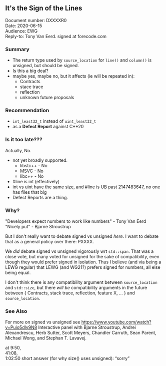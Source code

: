 ## It's the Sign of the Lines

Document number: DXXXXR0  
Date: 2020-06-15  
Audience: EWG  
Reply-to: Tony Van Eerd. signed at forecode.com


### Summary

- The return type used by `source_location` for `line()` and `column()` is unsigned, but should be signed.
- Is this a big deal?
- maybe yes, maybe no, but it affects (ie will be repeated in):
    - Contracts
    - stace trace
    - reflection
    - unknown future proposals

### Recommendation

- `int_least32_t` instead of `uint_least32_t`
- as a **Defect Report** against C++20

### Is it too late???

Actually, No.

- not yet broadly supported.
   - libstc++ - No
   - MSVC - No
   - libc++ - No
- #line is int (effectively)
- int vs uint have the same size, and #line is UB past 2147483647, no one has files that big
- Defect Reports are a thing.

### Why?

"Developers expect numbers to work like numbers" - Tony Van Eerd  
"Nicely put" - Bjarne Stroustrup

But I don't really want to debate signed vs unsigned _here_.  I want to debate that as a general policy over there: PXXXX.

We _did_ debate signed vs unsigned vigorously wrt `std::span`.  That was a close vote, but many voted for
unsigned for the sake of compatibility, even though they would prefer signed in isolation.
Thus I believe (and via being a LEWG regular) that LEWG (and WG21?) prefers signed for numbers, all else being equal.

I don't think there is any compatibility argument between `source_location` and `std::size`,
but there _will be_ compatibility arguments
in the future between { Contracts, stack trace, reflection, feature X, ... } and `source_location`.

### See Also
For more on signed vs unsigned see https://www.youtube.com/watch?v=Puio5dly9N8 Interactive panel with  Bjarne Stroustrup, Andrei Alexandrescu, Herb Sutter, Scott Meyers, Chandler Carruth, Sean Parent, Michael Wong, and Stephan T. Lavavej.

at 9:50,  
41:08,  
1:02:50 short answer (for why size() uses unsigned): “sorry”

